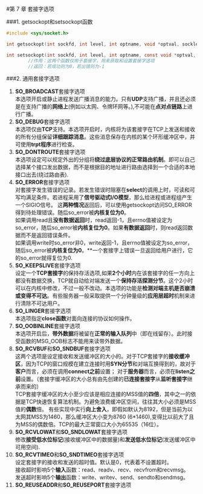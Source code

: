 #第 7 章  套接字选项


###1. getsockopt和setsockopt函数
```C
#include <sys/socket.h>

int getsockopt(int sockfd, int level, int optname, void *optval, socklen_t *optlen);

int setsockopt(int sockfd, int level, int optname, const void *optval, socklen_t optlen);
		//作用：这两个函数仅用于套接字，用来获取和设置套接字选项
		//返回：若成功则为0，若出错则为-1
```	


###2. 通用套接字选项
>
1. **SO_BROADCAST**套接字选项   
本选项开启或静止进程发送广播消息的能力。只有**UDP**支持广播，并且还必须是在支持广播的**网络上**(例如以太网、令牌环网等。),不可能在**点对点链路**上进行广播。   
2. **SO_DEBUG**套接字选项    
本选项仅由**TCP**支持。本选项开启时，内核将为该套接字在TCP上发送和接收的所有分组保留**详细跟踪消息**。这些消息保存在内核的某个环形缓冲区中，并可使用**trpt程序**进行检查。    
3. **SO_DONTROUTE**套接字选项   
本选项设定可以规定外出的分组将**绕过底层协议的正常路由机制**。即可以自己选择某个接口发出数据，而不是根据目的地址进行路由选择到一个合适的本地接口出去(绕过路由表).   
4. **SO_ERROR**套接字选项   
对套接字发生错误的记录。若发生错误时阻塞在**select**的调用上时，可读和可写均满足条件。若进程采用了**信号驱动式I/O模型**，那么给进程或进程组产生一个SIGIO信号。
这**两种情况**返回后，可以使用getsockopt访问SO_ERROR得到待处理错误。随后so_error被**内核复位为0**。  
如果调用read且**没有数据返回**时，read返回-1，且errno值被设定为so_error，随后so_error被**内核复位为0**。如果**有数据返回**时，则read返回数据而不是返回错误条件。   
如果调用write时so_error非0，write返回-1，且errno值被设定为so_error，随后so_error被**内核复位为0**。**一个套接字上错误一旦返回给用户进行，它的so_error就得复位为0.   
5. **SO_KEEPSLIVE**套接字选项   
设定一个**TCP套接字**的保持存活选项,如果**2个小时**内在该套接字的任一方向上都没有数据交换，TCP就自动给对端发送一个**保持存活探测分节**。这个2小时可以在内核中修改，不过一般不改动。本选项的功能是**检测对端主机是否崩溃或变得不可达**。有些服务器一般采取提供一个分钟量级的**应用层超时**机制来进行清除不可达用户。    
6. **SO_LINGER**套接字选项   
本选项指定**close函数**对面向连接的协议如何操作。    
7. **SO_OOBINLINE**套接字选项  
本选项开启后，**带外数据**将被留在**正常的输入队列**中（即在线留存）。此时接受函数的MSG_OOB标志不能用来读带外数据。   
8. **SO_RCVBUF**和**SO_SNDBUF**套接字选项  
这两个选项是设定接收和发送缓冲区的大小的。对于TCP套接字的**接收缓冲区**，因为TCP的窗口规模在建立连接时用**SYN分节**和对端互换得到的，故对于**客户**而言，必须在调用**connect之前**设置；
对于**服务器**而言，必须在**listen之前**设置。（套接字缓冲区的大小总有由先创建的**已连接套接字**从**监听套接字**继承而来的）    
TCP套接字缓冲区的大小至少应该是相应连接的MSS值的**四倍**，其中之一的依据是TCP快速恢复算法机制。为避免浪费缓冲区空间，往往其大小必须是MSS值的**偶数**倍。
有些实现中实行**向上舍入**，即假如默认为8192，但是当前为以太网其MSS为1460，那么缓冲区大小变为8760 (6*1460),变得比以前大了且为MSS的偶数倍。TCP的最大正常窗口大小为65535（16位）。
9. **SO_RCVLOWAT**和**SO_SNDLOWAT**套接字选项  
修改**接受低水位标记**(接收缓冲区中的数据量)和**发送低水位标记**(发送缓冲区中可用空间).     
10. **SO_RCVTIMEO**和**SO_SNDTIMEO**套接字选项  
设定套接字的接收和发送的超时值。默认是0，代表着不设置超时。      
接收超时影响5个**输入**函数：read、readv、recv、recvfrom和recvmsg。   
发送超时影响5个**输出**函数：write、writev、send、sendto和sendmsg。    
11. **SO_REUSEADDR**和**SO_REUSEPORT**套接字选项  










